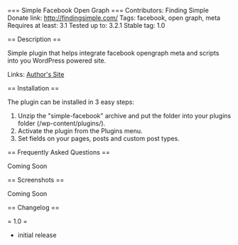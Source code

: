 === Simple Facebook Open Graph ===
Contributors: Finding Simple
Donate link: http://findingsimple.com/
Tags: facebook, open graph, meta
Requires at least: 3.1
Tested up to: 3.2.1
Stable tag: 1.0

== Description ==

Simple plugin that helps integrate facebook opengraph meta and scripts into you WordPress powered site.

Links: [Author's Site](http://findingsimple.com/)

== Installation ==

The plugin can be installed in 3 easy steps:

1. Unzip the "simple-facebook" archive and put the folder into your plugins folder (/wp-content/plugins/).
2. Activate the plugin from the Plugins menu.
3. Set fields on your pages, posts and custom post types.

== Frequently Asked Questions ==

Coming Soon

== Screenshots ==

Coming Soon

== Changelog ==

= 1.0 =
* initial release

